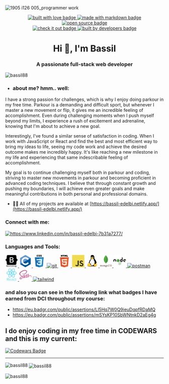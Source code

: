 
![1905 i126 005_programmer work](https://github.com/Bassil88/React_Mosh/assets/116284488/c1b3bd1a-618a-44e0-a910-b48e65345433)
 
<p align="center">
  <a href="https://github.com/EddieHubCommunity" target="_blank" rel="noopener noreferrer">
    <img src="https://img.shields.io/badge/built_with-love-red" alt="built with love badge" />
 </a>
  <a href="https://github.com/EddieHubCommunity" target="_blank" rel="noopener noreferrer">
    <img src="https://img.shields.io/badge/made_with-markdown-blue" alt="made with markdown badge" />
 </a>
  <a href="https://github.com/EddieHubCommunity" target="_blank" rel="noopener noreferrer">
    <img src="https://img.shields.io/badge/open-source-green" alt="open source badge" />
 </a>
 <br />
 <a href="https://eddiehubcommunity.github.io/awesome-github-profiles/" target="_blank" rel="noopener noreferrer">
    <img src="https://img.shields.io/badge/check_it-out-blue" alt="check it out badge" />
 </a>
  <a href="https://github.com/EddieHubCommunity" target="_blank" rel="noopener noreferrer">
    <img src="https://img.shields.io/badge/built_by-developers-yellow" alt="built by developers badge" />
 </a>
</p>


<h1 align="center">Hi 👋, I'm Bassil</h1>
<h3 align="center">A passionate full-stack web developer</h3>

<p align="left"> <img src="https://komarev.com/ghpvc/?username=bassil88&label=Profile%20views&color=0e75b6&style=flat" alt="bassil88" /> </p>

- ### about me? hmm.. well:
I have a strong passion for challenges, which is why I enjoy doing parkour in my free time. Parkour is a demanding and difficult sport, but whenever I master a new movement or flip, it gives me an incredible feeling of accomplishment. Even during challenging moments when I push myself beyond my limits, I experience a rush of excitement and adrenaline, knowing that I'm about to achieve a new goal.

Interestingly, I've found a similar sense of satisfaction in coding. When I work with JavaScript or React and find the best and most efficient way to bring my ideas to life, seeing my code work and achieve the desired outcome makes me incredibly happy. It's like reaching a new milestone in my life and experiencing that same indescribable feeling of accomplishment.

My goal is to continue challenging myself both in parkour and coding, striving to master new movements in parkour and becoming proficient in advanced coding techniques. I believe that through constant growth and pushing my boundaries, I will achieve even greater goals and make meaningful contributions in both personal and professional domains.


- 👨‍💻 All of my projects are available at [https://bassil-edelbi.netlify.app/](https://bassil-edelbi.netlify.app/)


<h3 align="left">Connect with me:</h3>
<p align="left">
<a href="https://linkedin.com/in/https://www.linkedin.com/in/bassil-edelbi-7b31a7277/" target="blank"><img align="center" src="https://raw.githubusercontent.com/rahuldkjain/github-profile-readme-generator/master/src/images/icons/Social/linked-in-alt.svg" alt="https://www.linkedin.com/in/bassil-edelbi-7b31a7277/" height="30" width="40" /></a>
</p>

<h3 align="left">Languages and Tools:</h3>
<p align="left"> <a href="https://getbootstrap.com" target="_blank" rel="noreferrer"> <img src="https://raw.githubusercontent.com/devicons/devicon/master/icons/bootstrap/bootstrap-plain-wordmark.svg" alt="bootstrap" width="40" height="40"/> </a> <a href="https://www.cprogramming.com/" target="_blank" rel="noreferrer"> <img src="https://raw.githubusercontent.com/devicons/devicon/master/icons/c/c-original.svg" alt="c" width="40" height="40"/> </a> <a href="https://www.w3schools.com/css/" target="_blank" rel="noreferrer"> <img src="https://raw.githubusercontent.com/devicons/devicon/master/icons/css3/css3-original-wordmark.svg" alt="css3" width="40" height="40"/> </a> <a href="https://git-scm.com/" target="_blank" rel="noreferrer"> <img src="https://www.vectorlogo.zone/logos/git-scm/git-scm-icon.svg" alt="git" width="40" height="40"/> </a> <a href="https://www.w3.org/html/" target="_blank" rel="noreferrer"> <img src="https://raw.githubusercontent.com/devicons/devicon/master/icons/html5/html5-original-wordmark.svg" alt="html5" width="40" height="40"/> </a> <a href="https://developer.mozilla.org/en-US/docs/Web/JavaScript" target="_blank" rel="noreferrer"> <img src="https://raw.githubusercontent.com/devicons/devicon/master/icons/javascript/javascript-original.svg" alt="javascript" width="40" height="40"/> </a> <a href="https://www.linux.org/" target="_blank" rel="noreferrer"> <img src="https://raw.githubusercontent.com/devicons/devicon/master/icons/linux/linux-original.svg" alt="linux" width="40" height="40"/> </a> <a href="https://www.mongodb.com/" target="_blank" rel="noreferrer"> <img src="https://raw.githubusercontent.com/devicons/devicon/master/icons/mongodb/mongodb-original-wordmark.svg" alt="mongodb" width="40" height="40"/> </a> <a href="https://nodejs.org" target="_blank" rel="noreferrer"> <img src="https://raw.githubusercontent.com/devicons/devicon/master/icons/nodejs/nodejs-original-wordmark.svg" alt="nodejs" width="40" height="40"/> </a> <a href="https://postman.com" target="_blank" rel="noreferrer"> <img src="https://www.vectorlogo.zone/logos/getpostman/getpostman-icon.svg" alt="postman" width="40" height="40"/> </a> <a href="https://reactjs.org/" target="_blank" rel="noreferrer"> <img src="https://raw.githubusercontent.com/devicons/devicon/master/icons/react/react-original-wordmark.svg" alt="react" width="40" height="40"/> </a> <a href="https://sass-lang.com" target="_blank" rel="noreferrer"> <img src="https://raw.githubusercontent.com/devicons/devicon/master/icons/sass/sass-original.svg" alt="sass" width="40" height="40"/> </a> <a href="https://tailwindcss.com/" target="_blank" rel="noreferrer"> <img src="https://www.vectorlogo.zone/logos/tailwindcss/tailwindcss-icon.svg" alt="tailwind" width="40" height="40"/> </a> </p>


### and also you can see in the following link what badges I have earned from DCI throughout my course:
- https://eu.badgr.com/public/assertions/Ll5Hq7W0Q9ieuDqpfRDaMQ
- https://eu.badgr.com/public/assertions/mSYsKP10SbWNtnkD2aEg4g

 ## I do enjoy coding in my free time in CODEWARS and this is my current: 
[![Codewars Badge](https://www.codewars.com/users/Bassil/badges/large)](https://www.codewars.com/users/Bassil)


------------------------------------
<p><img align="left" src="https://github-readme-stats.vercel.app/api/top-langs?username=bassil88&show_icons=true&locale=en&layout=compact" alt="bassil88" /></p>

<p>&nbsp;<img align="center" src="https://github-readme-stats.vercel.app/api?username=bassil88&show_icons=true&locale=en" alt="bassil88" /></p>

<p><img align="center" src="https://github-readme-streak-stats.herokuapp.com/?user=bassil88&" alt="bassil88" /></p>
